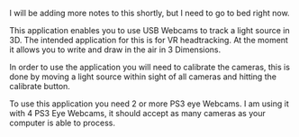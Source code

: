I will be adding more notes to this shortly, but I need to go to bed right now.

This application enables you to use USB Webcams to track a light source in 3D.
The intended application for this is for VR headtracking.
At the moment it allows you to write and draw in the air in 3 Dimensions.

In order to use the application you will need to calibrate the cameras, this is done by moving a light source within sight of all cameras and hitting the calibrate button.

To use this application you need 2 or more PS3 eye Webcams.
I am using it with 4 PS3 Eye Webcams, it should accept as many cameras as your computer is able to process.

